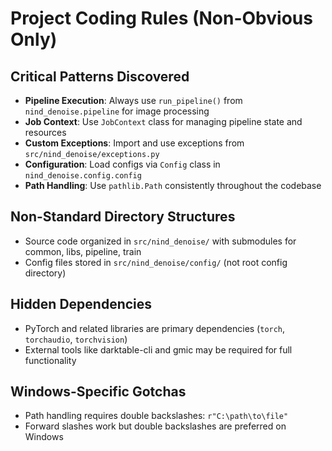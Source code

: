 # Project Coding Rules (Non-Obvious Only)

## Critical Patterns Discovered

- **Pipeline Execution**: Always use `run_pipeline()` from `nind_denoise.pipeline` for image processing
- **Job Context**: Use `JobContext` class for managing pipeline state and resources
- **Custom Exceptions**: Import and use exceptions from `src/nind_denoise/exceptions.py`
- **Configuration**: Load configs via `Config` class in `nind_denoise.config.config`
- **Path Handling**: Use `pathlib.Path` consistently throughout the codebase

## Non-Standard Directory Structures

- Source code organized in `src/nind_denoise/` with submodules for common, libs, pipeline, train
- Config files stored in `src/nind_denoise/config/` (not root config directory)

## Hidden Dependencies

- PyTorch and related libraries are primary dependencies (`torch`, `torchaudio`, `torchvision`)
- External tools like darktable-cli and gmic may be required for full functionality

## Windows-Specific Gotchas

- Path handling requires double backslashes: `r"C:\path\to\file"`
- Forward slashes work but double backslashes are preferred on Windows